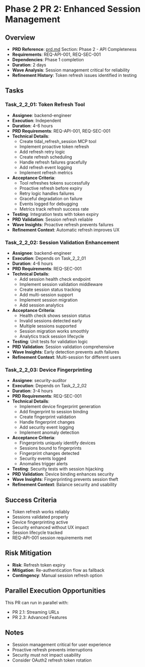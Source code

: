 # Phase 2 PR 2: Enhanced Session Management

## Overview
- **PRD Reference**: [prd.md](./prd.md) Section: Phase 2 - API Completeness
- **Requirements**: REQ-API-001, REQ-SEC-001
- **Dependencies**: Phase 1 completion
- **Duration**: 2 days
- **Wave Analysis**: Session management critical for reliability
- **Refinement History**: Token refresh issues identified in testing

## Tasks

### Task_2_2_01: Token Refresh Tool
- **Assignee**: backend-engineer
- **Execution**: Independent
- **Duration**: 4-6 hours
- **PRD Requirements**: REQ-API-001, REQ-SEC-001
- **Technical Details**:
  - Create tidal_refresh_session MCP tool
  - Implement proactive token refresh
  - Add refresh retry logic
  - Create refresh scheduling
  - Handle refresh failures gracefully
  - Add refresh event logging
  - Implement refresh metrics
- **Acceptance Criteria**:
  - Tool refreshes tokens successfully
  - Proactive refresh before expiry
  - Retry logic handles failures
  - Graceful degradation on failure
  - Events logged for debugging
  - Metrics track refresh success rate
- **Testing**: Integration tests with token expiry
- **PRD Validation**: Session refresh reliable
- **Wave Insights**: Proactive refresh prevents failures
- **Refinement Context**: Automatic refresh improves UX

### Task_2_2_02: Session Validation Enhancement
- **Assignee**: backend-engineer
- **Execution**: Depends on Task_2_2_01
- **Duration**: 4-6 hours
- **PRD Requirements**: REQ-SEC-001
- **Technical Details**:
  - Add session health check endpoint
  - Implement session validation middleware
  - Create session status tracking
  - Add multi-session support
  - Implement session migration
  - Add session analytics
- **Acceptance Criteria**:
  - Health check shows session status
  - Invalid sessions detected early
  - Multiple sessions supported
  - Session migration works smoothly
  - Analytics track session lifecycle
- **Testing**: Unit tests for validation logic
- **PRD Validation**: Session validation comprehensive
- **Wave Insights**: Early detection prevents auth failures
- **Refinement Context**: Multi-session for different users

### Task_2_2_03: Device Fingerprinting
- **Assignee**: security-auditor
- **Execution**: Depends on Task_2_2_02
- **Duration**: 3-4 hours
- **PRD Requirements**: REQ-SEC-001
- **Technical Details**:
  - Implement device fingerprint generation
  - Add fingerprint to session binding
  - Create fingerprint validation
  - Handle fingerprint changes
  - Add security event logging
  - Implement anomaly detection
- **Acceptance Criteria**:
  - Fingerprints uniquely identify devices
  - Sessions bound to fingerprints
  - Fingerprint changes detected
  - Security events logged
  - Anomalies trigger alerts
- **Testing**: Security tests with session hijacking
- **PRD Validation**: Device binding enhances security
- **Wave Insights**: Fingerprinting prevents session theft
- **Refinement Context**: Balance security and usability

## Success Criteria
- Token refresh works reliably
- Sessions validated properly
- Device fingerprinting active
- Security enhanced without UX impact
- Session lifecycle tracked
- REQ-API-001 session requirements met

## Risk Mitigation
- **Risk**: Refresh token expiry
- **Mitigation**: Re-authentication flow as fallback
- **Contingency**: Manual session refresh option

## Parallel Execution Opportunities
This PR can run in parallel with:
- PR 2.1: Streaming URLs
- PR 2.3: Advanced Features

## Notes
- Session management critical for user experience
- Proactive refresh prevents interruptions
- Security must not impact usability
- Consider OAuth2 refresh token rotation